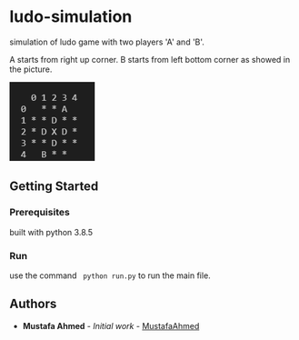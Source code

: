 # ludo-simulation
simulation of ludo game with two players 'A' and 'B'.

A starts from right up corner. B starts from left bottom corner as showed in the picture.

![Screenshot](https://github.com/MustafaAhmed20/ludo-simulation/blob/main/screenshot.PNG)


## Getting Started

### Prerequisites

built with python 3.8.5

### Run

use the command  ``` python run.py``` to run the main file.

## Authors

* **Mustafa Ahmed** - *Initial work* - [MustafaAhmed](https://github.com/MustafaAhmed20/)

